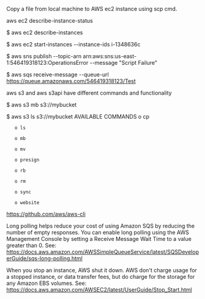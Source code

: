 Copy a file from local machine to AWS ec2 instance  using scp cmd.

aws ec2 describe-instance-status

$ aws ec2 describe-instances

$ aws ec2 start-instances --instance-ids i-1348636c

$ aws sns publish --topic-arn arn:aws:sns:us-east-1:546419318123:OperationsError --message "Script Failure"

$ aws sqs receive-message --queue-url https://queue.amazonaws.com/546419318123/Test

aws s3 and aws s3api have different commands and functionality

$ aws s3 mb s3://mybucket

$ aws s3 ls s3://mybucket
AVAILABLE COMMANDS
       o cp

       o ls

       o mb

       o mv

       o presign

       o rb

       o rm

       o sync

       o website


https://github.com/aws/aws-cli

Long polling helps reduce your cost of using Amazon SQS by reducing the number of empty responses. You can enable long polling using the AWS Management Console by setting a Receive Message Wait Time to a value greater than 0. See: https://docs.aws.amazon.com/AWSSimpleQueueService/latest/SQSDeveloperGuide/sqs-long-polling.html


When you stop an instance, AWS shut it down. AWS don't charge usage for a stopped instance, or data transfer fees, but do charge for the storage for any Amazon EBS volumes. See: https://docs.aws.amazon.com/AWSEC2/latest/UserGuide/Stop_Start.html

